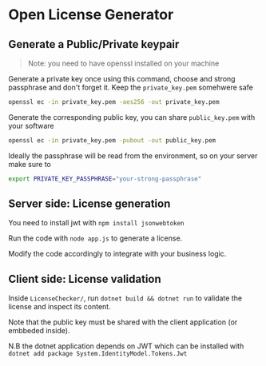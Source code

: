 # Open License Generator 

## Generate a Public/Private keypair

> Note: you need to have openssl installed on your machine

Generate a private key once using this command, choose and strong passphrase and don't forget it.
Keep the `private_key.pem` somehwere safe

```sh
openssl ec -in private_key.pem -aes256 -out private_key.pem
```

Generate the corresponding public key, you can share `public_key.pem` with your software

```sh
openssl ec -in private_key.pem -pubout -out public_key.pem
```

Ideally the passphrase will be read from the environment, so on your server make sure to 

```sh
export PRIVATE_KEY_PASSPHRASE="your-strong-passphrase"
```

## Server side: License generation

You need to install jwt with `npm install jsonwebtoken`

Run the code with `node app.js` to generate a license. 

Modify the code accordingly to integrate with your business logic.

## Client side: License validation

Inside `LicenseChecker/`, run `dotnet build && dotnet run` to validate the license and inspect its content. 

Note that the public key must be shared with the client application (or embbeded inside).

N.B the dotnet application depends on JWT which can be installed with `dotnet add package System.IdentityModel.Tokens.Jwt`
